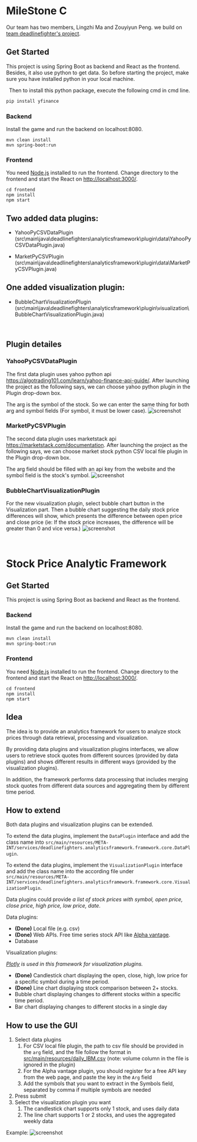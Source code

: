 # MileStone C

Our team has two members, Lingzhi Ma and Zouyiyun Peng. we build on [team deadlinefighter's project](https://github.com/CMU-17-214/hw6-analytics-framework-deadline-fighters).

## Get Started

This project is using Spring Boot as backend and React as the frontend. Besides, it also use python to get data. So before starting the project, make sure you have installed python in your local machine.

&nbsp;
Then to install this python package, execute the following cmd in cmd line.
```python
pip install yfinance
```

### Backend

Install the game and run the backend on localhost:8080.

```commandline
mvn clean install
mvn spring-boot:run
```

### Frontend

You need [Node.js](https://nodejs.org/en/download/) installed to run the frontend.
Change directory to the frontend and start the React on <http://localhost:3000/>.

```commandline
cd frontend
npm install
npm start
```

## Two added data plugins:

-   YahooPyCSVDataPlugin
    (src\main\java\deadlinefighters\analyticsframework\plugin\data\YahooPyCSVDataPlugin.java)

-   MarketPyCSVPlugin
    (src\main\java\deadlinefighters\analyticsframework\plugin\data\MarketPyCSVPlugin.java)

## One added visualization plugin:

-   BubbleChartVisualizationPlugin
    (src\main\java\deadlinefighters\analyticsframework\plugin\visualization\BubbleChartVisualizationPlugin.java)

&nbsp;

## Plugin detailes

### YahooPyCSVDataPlugin

The first data plugin uses yahoo python api https://algotrading101.com/learn/yahoo-finance-api-guide/.
After launching the project as the following says, we can choose yahoo python plugin in the Plugin drop-down box.

The arg is the symbol of the stock. So we can enter the same thing for both arg and symbol fields (For symbol, it must be lower case).
![screenshot](pics/pic1.png)

### MarketPyCSVPlugin

The second data plugin uses marketstack api https://marketstack.com/documentation. After launching the project as the following says, we can choose market stock python CSV local file plugin in the Plugin drop-down box.

The arg field should be filled with an api key from the website and the symbol field is the stock's symbol.
![screenshot](pics/pic3.png)

### BubbleChartVisualizationPlugin

For the new visualization plugin, select bubble chart button in the Visualization part. Then a bubble chart suggesting the daily stock price differences will show, which presents the difference between open price and close price (ie: If the stock price increases, the difference will be greater than 0 and vice versa.)
![screenshot](pics/pic2.png)

&nbsp;

# Stock Price Analytic Framework

## Get Started

This project is using Spring Boot as backend and React as the frontend.

### Backend

Install the game and run the backend on localhost:8080.

```commandline
mvn clean install
mvn spring-boot:run
```

### Frontend

You need [Node.js](https://nodejs.org/en/download/) installed to run the frontend.
Change directory to the frontend and start the React on <http://localhost:3000/>.

```commandline
cd frontend
npm install
npm start
```

## Idea

The idea is to provide an analytics framework for users to analyze stock prices through data retrieval, processing and visualization.

By providing data plugins and visualization plugins interfaces, we allow users to retrieve stock quotes from different sources (provided by data plugins) and shows different results in different ways (provided by the visualization plugins).

In addition, the framework performs data processing that includes merging stock quotes from different data sources and aggregating them by different time period.

## How to extend

Both data plugins and visualization plugins can be extended.

To extend the data plugins, implement the `DataPlugin` interface and add the class name into `src/main/resources/META-INT/services/deadlinefighters.analyticsframework.framework.core.DataPlugin`.

To extend the data plugins, implement the `VisualizationPlugin` interface and add the class name into the according file under `src/main/resources/META-INT/services/deadlinefighters.analyticsframework.framework.core.VisualizationPlugin`.

Data plugins could provide _a list of stock prices with symbol, open price, close price, high price, low price, date_.

Data plugins:

-   **(Done)** Local file (e.g. csv)
-   **(Done)** Web APIs. Free time series stock API like [Alpha vantage](https://www.alphavantage.co/).
-   Database

Visualization plugins:

_[Plotly](https://plotly.com/) is used in this framework for visualization plugins._

-   **(Done)** Candlestick chart displaying the open, close, high, low price for a specific symbol during a time period.
-   **(Done)** Line chart displaying stock comparison between 2+ stocks.
-   Bubble chart displaying changes to different stocks within a specific time period.
-   Bar chart displaying changes to different stocks in a single day

## How to use the GUI

1. Select data plugins
    1. For CSV local file plugin, the path to csv file should be provided in the `arg` field, and the file follow the format in [src/main/resources/daily_IBM.csv](src/test/resources/all.csv) (note: volume column in the file is ignored in the plugin)
    2. For the Alpha vantage plugin, you should register for a free API key from the web page, and paste the key in the `Arg` field
    3. Add the symbols that you want to extract in the Symbols field, separated by comma if multiple symbols are needed
2. Press submit
3. Select the visualization plugin you want
    1. The candlestick chart supports only 1 stock, and uses daily data
    2. The line chart supports 1 or 2 stocks, and uses the aggregated weekly data

Example:
![screenshot](pics/screenshot.png)
